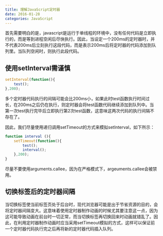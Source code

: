 ```yaml
---
title: 理解JavaScript定时器
date: 2016-01-28
categories: JavaScript
---
```


首先需要明白的是，javascript是运行于单线程的环境中，没有任何代码是立即执行的，而是等到进程空闲后尽快执行。因此，当设定一个200ms的定时器时，并不代表200ms后立刻执行这段代码，而是表示200ms后将定时器的代码添加到队列里。当队列空闲时，则执行此段代码。

## 使用setInterval需谨慎

```javascript
setInterval(function(){
	test();
},200);
```

多个定时器代码执行的间隔可能会比200ms小，如果此时test函数执行时间过长，在200ms之后仍在执行，则定时器会将test函数代码继续添加到队列中。当第一次test执行完毕后立即执行第2次test函数，这意味这两次代码的执行间隔不存在了。

因此，我们尽量使用递归调用setTimeout的方式来模拟setInterval，如下所示：

```javascript
function interval (){
	setTimeout(function(){
		test();
		interval();
	},200);
}
```

尽量不要使用arguments.callee，因为在严格模式下，argeuments.callee会被禁用。

## 切换标签后的定时器间隔

当切换标签使当前标签页处于后台时，现代浏览器可能是出于节省资源的目的，会将定时器间隔变大。这意味着使用定时器制作动画的时候尤其要注意这一点，因为这可能导致动画在前台时一切正常，而当切换标签再切换回来时动画就错乱了。因此，在利用定时器制作动画时应当采用setTimeout模拟的方式，这样可以保证前一个定时器代码执行完之后再将新的定时器代码插入队列。